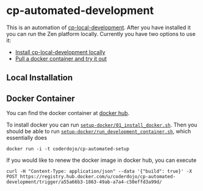 # cp-automated-development

This is an automation of [cp-local-development](https://github.com/CoderDojo/cp-local-development). 
After you have installed it you can run the Zen platform locally.
Currently you have two options to use it:

- [Install cp-local-development locally](#local-installation)
- [Pull a docker container and try it out](#docker-container)

Local Installation
------------------



Docker Container
----------------

You can find the docker container at [docker hub](https://hub.docker.com/r/coderdojo/cp-automated-development).

To install docker you can run [`setup-docker/01_install_docker.sh`](setup-docker/01_install_docker.sh). Then you should be able to run [`setup-docker/run_development_container.sh`](setup-docker/run_development_container.sh), which essentially does

    docker run -i -t coderdojo/cp-automated-setup

If you would like to renew the docker image in docker hub, you can execute

    curl -H "Content-Type: application/json" --data '{"build": true}' -X POST https://registry.hub.docker.com/u/coderdojo/cp-automated-development/trigger/a55a66b3-1863-49ab-a7a4-c50effd3a99d/
